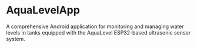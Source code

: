 # AquaLevelApp
A comprehensive Android application for monitoring and managing water levels in tanks equipped with the AquaLevel ESP32-based ultrasonic sensor system.
